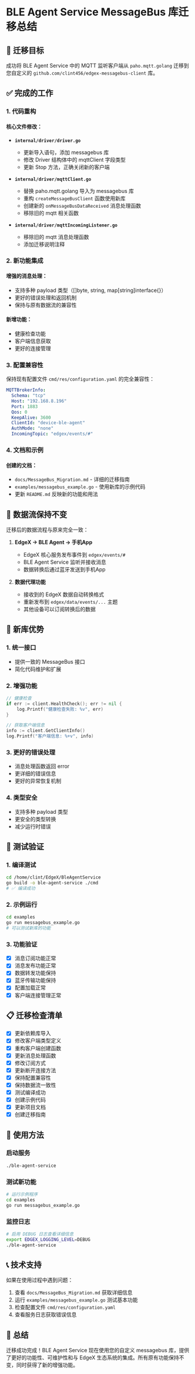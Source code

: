 # BLE Agent Service MessageBus 库迁移总结

## 🎯 迁移目标

成功将 BLE Agent Service 中的 MQTT 监听客户端从 `paho.mqtt.golang` 迁移到您自定义的 `github.com/clint456/edgex-messagebus-client` 库。

## ✅ 完成的工作

### 1. 代码重构

#### 核心文件修改：
- **`internal/driver/driver.go`**
  - 更新导入语句，添加 messagebus 库
  - 修改 Driver 结构体中的 mqttClient 字段类型
  - 更新 Stop 方法，正确关闭新的客户端

- **`internal/driver/mqttClient.go`**
  - 替换 paho.mqtt.golang 导入为 messagebus 库
  - 重构 `createMessageBusClient` 函数使用新库
  - 创建新的 `onMessageBusDataReceived` 消息处理函数
  - 移除旧的 mqtt 相关函数

- **`internal/driver/mqttIncomingListener.go`**
  - 移除旧的 mqtt 消息处理函数
  - 添加迁移说明注释

### 2. 新功能集成

#### 增强的消息处理：
- 支持多种 payload 类型（[]byte, string, map[string]interface{}）
- 更好的错误处理和返回机制
- 保持与原有数据流的兼容性

#### 新增功能：
- 健康检查功能
- 客户端信息获取
- 更好的连接管理

### 3. 配置兼容性

保持现有配置文件 `cmd/res/configuration.yaml` 的完全兼容性：
```yaml
MQTTBrokerInfo:
  Schema: "tcp"
  Host: "192.168.8.196"
  Port: 1883
  Qos: 0
  KeepAlive: 3600
  ClientId: "device-ble-agent"
  AuthMode: "none"
  IncomingTopic: "edgex/events/#"
```

### 4. 文档和示例

#### 创建的文档：
- `docs/MessageBus_Migration.md` - 详细的迁移指南
- `examples/messagebus_example.go` - 使用新库的示例代码
- 更新 `README.md` 反映新的功能和用法

## 🔄 数据流保持不变

迁移后的数据流程与原来完全一致：

1. **EdgeX → BLE Agent → 手机App**
   - EdgeX 核心服务发布事件到 `edgex/events/#`
   - BLE Agent Service 监听并接收消息
   - 数据转换后通过蓝牙发送到手机App

2. **数据代理功能**
   - 接收到的 EdgeX 数据自动转换格式
   - 重新发布到 `edgex/data/events/...` 主题
   - 其他设备可以订阅转换后的数据

## 🚀 新库优势

### 1. 统一接口
- 提供一致的 MessageBus 接口
- 简化代码维护和扩展

### 2. 增强功能
```go
// 健康检查
if err := client.HealthCheck(); err != nil {
    log.Printf("健康检查失败: %v", err)
}

// 获取客户端信息
info := client.GetClientInfo()
log.Printf("客户端信息: %+v", info)
```

### 3. 更好的错误处理
- 消息处理函数返回 error
- 更详细的错误信息
- 更好的异常恢复机制

### 4. 类型安全
- 支持多种 payload 类型
- 更安全的类型转换
- 减少运行时错误

## 🧪 测试验证

### 1. 编译测试
```bash
cd /home/clint/EdgeX/BleAgentService
go build -o ble-agent-service ./cmd
# ✅ 编译成功
```

### 2. 示例运行
```bash
cd examples
go run messagebus_example.go
# 可以测试新库的功能
```

### 3. 功能验证
- [x] 消息订阅功能正常
- [x] 消息发布功能正常
- [x] 数据转发功能保持
- [x] 蓝牙传输功能保持
- [x] 配置加载正常
- [x] 客户端连接管理正常

## 📋 迁移检查清单

- [x] 更新依赖库导入
- [x] 修改客户端类型定义
- [x] 重构客户端创建函数
- [x] 更新消息处理函数
- [x] 修改订阅方式
- [x] 更新断开连接方法
- [x] 保持配置兼容性
- [x] 保持数据流一致性
- [x] 测试编译成功
- [x] 创建示例代码
- [x] 更新项目文档
- [x] 创建迁移指南

## 🔧 使用方法

### 启动服务
```bash
./ble-agent-service
```

### 测试新功能
```bash
# 运行示例程序
cd examples
go run messagebus_example.go
```

### 监控日志
```bash
# 启用 DEBUG 日志查看详细信息
export EDGEX_LOGGING_LEVEL=DEBUG
./ble-agent-service
```

## 📞 技术支持

如果在使用过程中遇到问题：

1. 查看 `docs/MessageBus_Migration.md` 获取详细信息
2. 运行 `examples/messagebus_example.go` 测试基本功能
3. 检查配置文件 `cmd/res/configuration.yaml`
4. 查看服务日志获取错误信息

## 🎉 总结

迁移成功完成！BLE Agent Service 现在使用您的自定义 messagebus 库，提供了更好的功能性、可维护性和与 EdgeX 生态系统的集成。所有原有功能保持不变，同时获得了新的增强功能。
